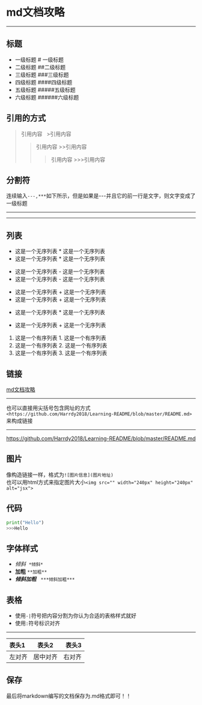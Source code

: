 # md文档攻略
---
## 标题
* 一级标题 # 一级标题
* 二级标题 ##二级标题
* 三级标题 ###三级标题
* 四级标题 ####四级标题
* 五级标题 #####五级标题
* 六级标题 ######六级标题
## 引用的方式
>引用内容   >引用内容
>>引用内容  >>引用内容
>>>引用内容  >>>引用内容
## 分割符
连续输入`---,***`如下所示，但是如果是---并且它的前一行是文字，则文字变成了一级标题
***
---
## 列表
* 这是一个无序列表 * 这是一个无序列表
* 这是一个无序列表 * 这是一个无序列表

- 这是一个无序列表 - 这是一个无序列表
- 这是一个无序列表 - 这是一个无序列表

+ 这是一个无序列表 + 这是一个无序列表
+ 这是一个无序列表 + 这是一个无序列表

* 这是一个无序列表 * 这是一个无序列表
+ 这是一个无序列表 + 这是一个无序列表

1. 这是一个有序列表 1. 这是一个有序列表
2. 这是一个有序列表 2. 这是一个有序列表
3. 这是一个有序列表 3. 这是一个有序列表
## 链接
[md文档攻略](https://github.com/Harrdy2018/Learning-README/blob/master/README.md)
***
也可以直接用尖括号包含网址的方式`<https://github.com/Harrdy2018/Learning-README/blob/master/README.md>`来构成链接
***
<https://github.com/Harrdy2018/Learning-README/blob/master/README.md>
## 图片
像构造链接一样，格式为`![图片信息](图片地址)`
<br>
也可以用html方式来指定图片大小`<img src="" width="240px" height="240px" alt="jsx">`
## 代码
```python
print("Hello")
>>>Hello
```
## 字体样式
* *倾斜*  `*倾斜*`
* **加粗** `**加粗**`
* ***倾斜加粗***   `***倾斜加粗***`
## 表格
* 使用`-|`符号把内容分割为你认为合适的表格样式就好
* 使用`:`符号标识对齐
***
|表头1|表头2|表头3|
|:---|:---:|---:|
|左对齐|居中对齐|右对齐|
## 保存
最后将markdown编写的文档保存为.md格式即可！！
